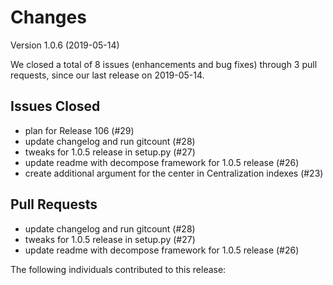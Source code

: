 # Changes

Version 1.0.6 (2019-05-14)

We closed a total of 8 issues (enhancements and bug fixes) through 3 pull requests, since our last release on 2019-05-14.

## Issues Closed
  - plan for Release 106 (#29)
  - update changelog and run gitcount (#28)
  - tweaks for 1.0.5 release in setup.py (#27)
  - update readme with decompose framework for 1.0.5 release (#26)
  - create additional argument for the center in Centralization indexes (#23)

## Pull Requests
  - update changelog and run gitcount (#28)
  - tweaks for 1.0.5 release in setup.py (#27)
  - update readme with decompose framework for 1.0.5 release (#26)

The following individuals contributed to this release:

